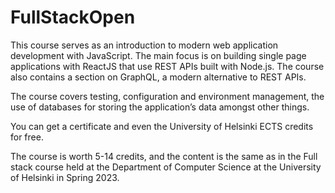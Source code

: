 # FullStackOpen

This course serves as an introduction to modern web application development with JavaScript. The main focus is on building single page applications with ReactJS that use REST APIs built with Node.js. The course also contains a section on GraphQL, a modern alternative to REST APIs.

The course covers testing, configuration and environment management, the use of databases for storing the application’s data amongst other things.

You can get a certificate and even the University of Helsinki ECTS credits for free.

The course is worth 5-14 credits, and the content is the same as in the Full stack course held at the Department of Computer Science at the University of Helsinki in Spring 2023.
